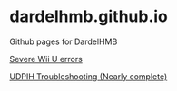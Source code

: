 # dardelhmb.github.io
Github pages for DardelHMB

[Severe Wii U errors](https://dardelhmb.github.io/wiiuerrorinfo/)

[UDPIH Troubleshooting (Nearly complete)](https://dardelhmb.github.io/udpih-troubleshooting-guide/#/)
